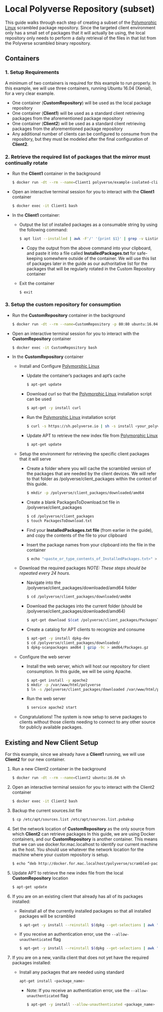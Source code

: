 
# Local Polyverse Repository (subset)
This guide walks through each step of creating a subset of the [Polymorphic Linux](https://polyverse.io) scrambled package repository. Since the targeted client environment only has a small set of packages that it will actually be using, the local repository only needs to perform a daily retrieval of the files in that list from the Polyverse scrambled binary repository.

## Containers

### 1. Setup Requirements
A minimum of two containers is required for this example to run properly. In this example, we will use three containers, running Ubuntu 16.04 (Xenial), for a very clear example.
* One container (**CustomRepository**) will be used as the local package repository
* One container (**Client1**) will be used as a standard client retrieving packages from the aforementioned package repository
* One container (**Client2**) will be used as a standard client retrieving packages from the aforementioned package repository
* Any additional number of clients can be configured to consume from the repository, but they must be modeled after the final configuration of **Client2**.

### 2. Retrieve the required list of packages that the mirror must continually rotate

* Run the **Client1** container in the background
    ```sh
    $ docker run -dt --rm --name=Client1 polyverse/example-isolated-client-ubuntu sh
    ```

* Open an interactive terminal session for you to interact with the **Client1** container
    ```sh
    $ docker exec -it Client1 bash
    ```

* In the **Client1** container:

    * Output the list of installed packages as a consumable string by using the following command:
        ```sh
        $ apt list --installed | awk -F'/' '{print $1}' | grep -v Listing | xargs
        ```
        * Copy the output from the above command into your clipboard, and paste it into a file called **InstalledPackages.txt** for safe-keeping somewhere outside of the container.
        We will use this list of packages later in the guide as our authoritative list for the packages that will be regularly rotated in the Custom Repository container

    * Exit the container
        ```sh
        $ exit
        ```

### 3. Setup the custom repository for consumption
* Run the **CustomRepository** container in the background
    ```sh
    $ docker run -dt --rm --name=CustomRepository -p 80:80 ubuntu:16.04 sh
    ```

* Open an interactive terminal session for you to interact with the **CustomRepository** container
    ```sh
    $ docker exec -it CustomRepository bash
    ```

* In the **CustomRepository** container

    * Install and Configure [Polymorphic Linux](https://polyverse.io)
    
        * Update the container’s packages and apt’s cache
            ```sh
            $ apt-get update
            ```
            
        * Download curl so that the [Polymorphic Linux](https://polyverse.io) installation script can be used
            ```sh
            $ apt-get -y install curl
            ```
            
        * Run the [Polymorphic Linux](https://polyverse.io) installation script
            ```sh
            $ curl -s https://sh.polyverse.io | sh -s install <your_polyverse_auth_key_here>
            ```
            
        * Update APT to retrieve the new index file from [Polymorphic Linux](https://polyverse.io)
            ```sh
            $ apt-get update
            ```
    
    * Setup the environment for retrieving the specific client packages that it will serve

        * Create a folder where you will cache the scrambled version of the packages that are needed by the client devices. We will refer to that folder as /polyverse/client_packages within the context of this guide.
            ```sh
            $ mkdir -p /polyverse/client_packages/downloaded/amd64
            ```
        
        * Create a blank PackagesToDownload.txt file in /polyverse/client_packages
            ```sh
            $ cd /polyverse/client_packages
            $ touch PackagesToDownload.txt
            ```
        
        * Find your **InstalledPackages.txt file** (from earlier in the guide), and copy the contents of the file to your clipboard
        
        * Insert the package names from your clipboard into the file in the container
            ```sh
            $ echo "<paste_or_type_contents_of_InstalledPackages.txt>" > /polyverse/client_packages/PackagesToDownload.txt
            ```
    
    * Download the required packages
    *NOTE: These steps should be repeated every 24 hours.*

        * Navigate into the /polyverse/client_packages/downloaded/amd64 folder
            ```sh
            $ cd /polyverse/client_packages/downloaded/amd64
            ```
            
        * Download the packages into the current folder (should be /polyverse/client_packages/downloaded/amd64)
            ```sh
            $ apt-get download $(cat /polyverse/client_packages/PackagesToDownload.txt | xargs)
            ```
            
        * Create a catalog for APT clients to recognize and consume
            ```sh
            $ apt-get -y install dpkg-dev
            $ cd /polyverse/client_packages/downloaded/
            $ dpkg-scanpackages amd64 | gzip -9c > amd64/Packages.gz
            ```
    
    * Configure the web server
    
        * Install the web server, which will host our repository for client consumption. In this guide, we will be using Apache.
            ```sh
            $ apt-get install -y apache2
            $ mkdir -p /var/www/html/polyverse
            $ ln -s /polyverse/client_packages/downloaded /var/www/html/polyverse/scrambled-packages
            ```
        
        * Run the web server
            ```sh
            $ service apache2 start
            ```
        
    * Congratulations! The system is now setup to serve packages to clients without those clients needing to connect to any other source for publicly available packages.

## Existing and New Client Setup
For this example, since we already have a **Client1** running, we will use **Client2** for our new container.

1. Run a new Client2 container in the background
    ```sh
    $ docker run -dt --rm --name=Client2 ubuntu:16.04 sh
    ```

2. Open an interactive terminal session for you to interact with the Client2 container
    ```sh
    $ docker exec -it Client2 bash
    ```
    
3. Backup the current sources.list file
    ```sh
    $ cp /etc/apt/sources.list /etc/apt/sources.list.pvbakup
    ```

4. Set the network location of **CustomRepository**  as the only source from which **Client2** can retrieve packages
In this guide, we are using Docker containers, and our **CustomRepository** is another container. This means that we can use docker.for.mac.localhost to identify our current machine as the host.
You should use whatever the network location for the machine where your custom repository is setup.
    ```sh
    $ echo “deb http://docker.for.mac.localhost/polyverse/scrambled-packages amd64/” > /etc/apt/sources.list
    ```

5. Update APT to retrieve the new index file from the local **CustomRepository** location
    ```sh
    $ apt-get update
    ```

6. If you are on an existing client that already has all of its packages installed:
    * Reinstall all of the currently installed packages so that all installed packages will be scrambled
        ```sh
        $ apt-get -y install --reinstall $(dpkg --get-selections | awk '{print $1}')
        ```
    * If you receive an authentication error, use the `--allow-unauthenticated` flag
        ```sh
        $ apt-get -y install --reinstall $(dpkg --get-selections | awk '{print $1}') --allow-unauthenticated
        ```

7. If you are on a new, vanilla client that does not yet have the required packages installed:
    * Install any packages that are needed using standard
        ```sh
        apt-get install <package_name>
        ```
        * Note: If you receive an authentication error, use the `--allow-unauthenticated` flag
            ```sh
            $ apt-get -y install --allow-unauthenticated <package_name>
            ```
